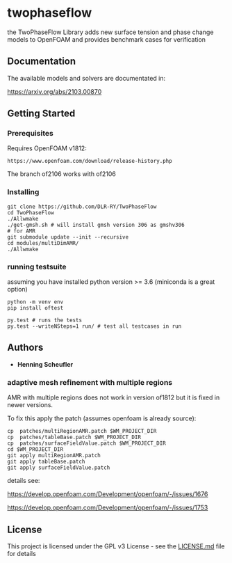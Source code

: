 # twophaseflow

the TwoPhaseFlow Library adds new surface tension and phase change models to OpenFOAM and provides benchmark cases for verification

## Documentation

The available models and solvers are documentated in:

https://arxiv.org/abs/2103.00870

## Getting Started


### Prerequisites

Requires OpenFOAM v1812:

```
https://www.openfoam.com/download/release-history.php
```
The branch of2106 works with of2106

### Installing

```
git clone https://github.com/DLR-RY/TwoPhaseFlow
cd TwoPhaseFlow
./Allwmake
./get-gmsh.sh # will install gmsh version 306 as gmshv306
# for AMR
git submodule update --init --recursive
cd modules/multiDimAMR/
./Allwmake
```
### running testsuite

assuming you have installed python version >= 3.6 (miniconda is a great option)

```
python -m venv env
pip install oftest

py.test # runs the tests
py.test --writeNSteps=1 run/ # test all testcases in run
```

## Authors

* **Henning Scheufler**

### adaptive mesh refinement with multiple regions

AMR with multiple regions does not work in version of1812 but it is fixed in newer versions.


To fix this apply the patch (assumes openfoam is already source):

```
cp  patches/multiRegionAMR.patch $WM_PROJECT_DIR
cp  patches/tableBase.patch $WM_PROJECT_DIR
cp  patches/surfaceFieldValue.patch $WM_PROJECT_DIR
cd $WM_PROJECT_DIR
git apply multiRegionAMR.patch
git apply tableBase.patch
git apply surfaceFieldValue.patch

```
details see:

https://develop.openfoam.com/Development/openfoam/-/issues/1676

https://develop.openfoam.com/Development/openfoam/-/issues/1753
## License

This project is licensed under the GPL v3 License - see the [LICENSE.md](LICENSE.md) file for details
